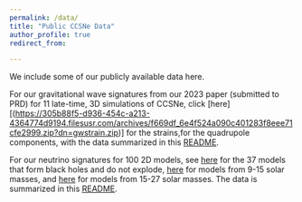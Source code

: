 ```yaml
---
permalink: /data/
title: "Public CCSNe Data"
author_profile: true
redirect_from: 

---
```


We include some of our publicly available data here.
  
For our gravitational wave signatures from our 2023 paper (submitted to PRD) for 11 late-time, 3D simulations of CCSNe,
click [here][(https://305b88f5-d936-454c-a213-4364774d9194.filesusr.com/archives/f669df_6e4f524a090c401283f8eee71cfe2999.zip?dn=gwstrain.zip)] for the strains,for the quadrupole components, with the data summarized in this [README](http://dvartany.github.io/files/README.txt).


For our neutrino signatures for 100 2D models, see [here](http://dvartany.github.io/files/BH.zip) for the 37 models that form black holes and do not explode, [here](http://dvartany.github.io/files/low_mass.zip) for models from 9-15 solar masses, and [here](http://dvartany.github.io/files/high_mass.zip) for models from 15-27 solar masses. The data is summarized in this [README](http://dvartany.github.io/files/README-2D-neutrino). 
